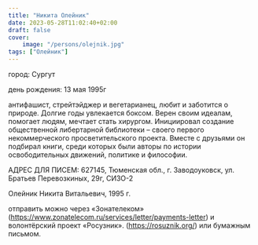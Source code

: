 ```yaml
---
title: "Никита Олейник"
date: 2023-05-28T11:02:40+02:00
draft: false
cover:
    image: "/persons/olejnik.jpg"
tags: ["Олейник"]
---
```


город: Сургут

день рождения: 13 мая 1995г

антифашист, стрейтэйджер и вегетарианец, любит и заботится о природе. Долгие годы увлекается боксом. Верен своим идеалам, помогает людям, мечтает стать хирургом. Инициировал создание общественной либертарной библиотеки – своего первого некоммерческого просветительского проекта. Вместе с друзьями он подбирал книги, среди которых были авторы по истории освободительных движений, политике и философии.

АДРЕС ДЛЯ ПИСЕМ: 627145, Тюменская обл., г. Заводоуковск, ул. Братьев Перевозкиных, 29г, СИЗО-2

Олейник Никита Витальевич, 1995 г.

отправить можно через «Зонателеком» (https://www.zonatelecom.ru/services/letter/payments-letter) и волонтёрский проект «Росузник». (https://rosuznik.org/) или бумажным письмом.